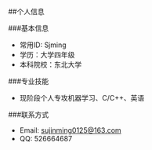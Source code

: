 ##个人信息

###基本信息
* 常用ID: Sjming
* 学历：大学四年级
* 本科院校：东北大学

###专业技能
* 现阶段个人专攻机器学习、C/C++、英语

###联系方式
* Email: sujinming0125@163.com
* QQ: 526664687
